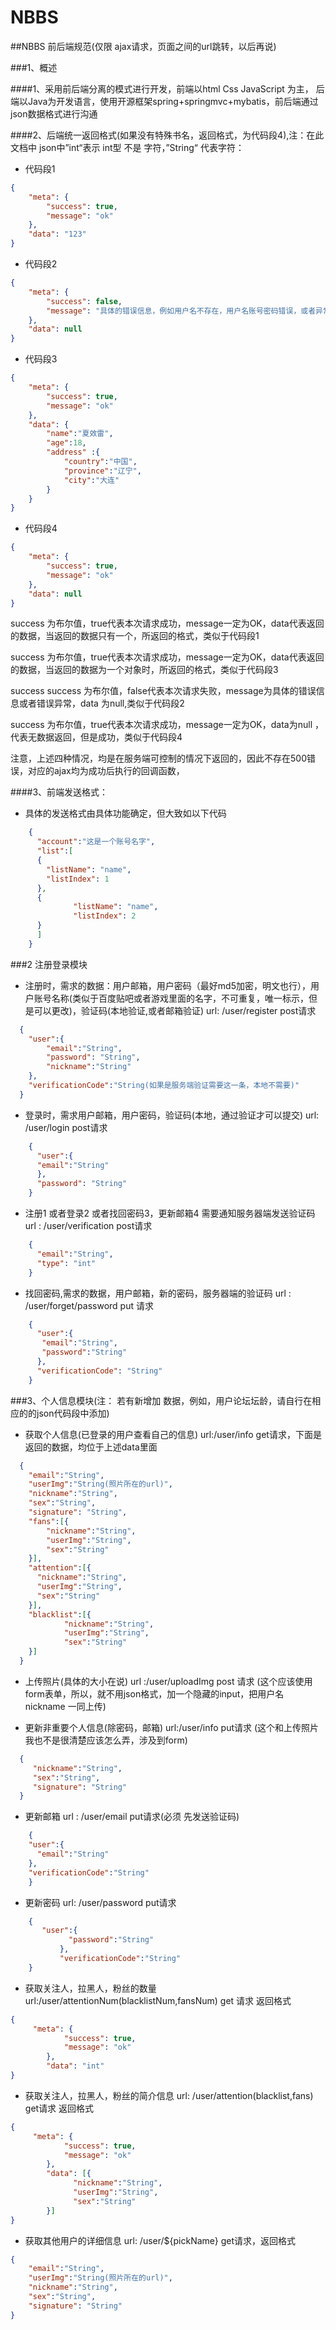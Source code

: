 # NBBS
##NBBS 前后端规范(仅限 ajax请求，页面之间的url跳转，以后再说)

###1、概述

####1、采用前后端分离的模式进行开发，前端以html Css JavaScript 为主， 后端以Java为开发语言，使用开源框架spring+springmvc+mybatis，前后端通过json数据格式进行沟通

####2、后端统一返回格式(如果没有特殊书名，返回格式，为代码段4),注：在此文档中 json中”int“表示 int型 不是 字符，”String“ 代表字符：

* 代码段1 
```json
{
    "meta": {
        "success": true,
        "message": "ok"
    },
    "data": "123"
}
```
* 代码段2
```json
{
    "meta": {
        "success": false,
        "message": "具体的错误信息，例如用户名不存在，用户名账号密码错误，或者异常名字"
    },
    "data": null
}
```
* 代码段3
```json
{
    "meta": {
        "success": true,
        "message": "ok"
    },
    "data": {
        "name":"夏效雷",
        "age":18,
        "address" :{
            "country":"中国",
            "province":"辽宁",
            "city":"大连"
        }
    }
}
```
* 代码段4
```json
{
    "meta": {
        "success": true,
        "message": "ok"
    },
    "data": null
}
```

success 为布尔值，true代表本次请求成功，message一定为OK，data代表返回的数据，当返回的数据只有一个，所返回的格式，类似于代码段1

success 为布尔值，true代表本次请求成功，message一定为OK，data代表返回的数据，当返回的数据为一个对象时，所返回的格式，类似于代码段3

success success 为布尔值，false代表本次请求失败，message为具体的错误信息或者错误异常，data 为null,类似于代码段2

success 为布尔值，true代表本次请求成功，message一定为OK，data为null ，代表无数据返回，但是成功，类似于代码段4

注意，上述四种情况，均是在服务端可控制的情况下返回的，因此不存在500错误，对应的ajax均为成功后执行的回调函数，

####3、前端发送格式：
* 具体的发送格式由具体功能确定，但大致如以下代码
```json
    {
      "account":"这是一个账号名字",
      "list":[
      {
        "listName": "name",
        "listIndex": 1
      },
      {
              "listName": "name",
              "listIndex": 2
      }
      ]
    }
```
###2 注册登录模块
* 注册时，需求的数据：用户邮箱，用户密码（最好md5加密，明文也行），用户账号名称(类似于百度贴吧或者游戏里面的名字，不可重复，唯一标示，但是可以更改)，验证码(本地验证,或者邮箱验证)
url: /user/register post请求
```json
  {
    "user":{
        "email":"String",
        "password": "String",
        "nickname":"String"
    },
    "verificationCode":"String(如果是服务端验证需要这一条，本地不需要)"
  }
```
* 登录时，需求用户邮箱，用户密码，验证码(本地，通过验证才可以提交) url: /user/login post请求
```json
    {
      "user":{
      "email":"String"
      },
      "password": "String"
    }
```
* 注册1 或者登录2 或者找回密码3，更新邮箱4 需要通知服务器端发送验证码 url : /user/verification post请求
```json
    {
      "email":"String",
      "type": "int"
    }
```
* 找回密码,需求的数据，用户邮箱，新的密码，服务器端的验证码 url : /user/forget/password put 请求
```json
    {
      "user":{
       "email":"String",
       "password":"String"
      },
      "verificationCode": "String"
    }
```  
###3、个人信息模块(注： 若有新增加 数据，例如，用户论坛坛龄，请自行在相应的的json代码段中添加)
* 获取个人信息(已登录的用户查看自己的信息) url:/user/info get请求，下面是返回的数据，均位于上述data里面
```json
  {
    "email":"String",
    "userImg":"String(照片所在的url)",
    "nickname":"String",
    "sex":"String",
    "signature": "String",
    "fans":[{
        "nickname":"String",
        "userImg":"String",
        "sex":"String"
    }],
    "attention":[{
      "nickname":"String",
      "userImg":"String",
      "sex":"String"
    }],
    "blacklist":[{
            "nickname":"String",
            "userImg":"String",
            "sex":"String"
    }]
  }
```
* 上传照片(具体的大小在说) url :/user/uploadImg post 请求 (这个应该使用form表单，所以，就不用json格式，加一个隐藏的input，把用户名 nickname 一同上传)

* 更新非重要个人信息(除密码，邮箱) url:/user/info put请求 (这个和上传照片我也不是很清楚应该怎么弄，涉及到form)
```json
  {
     "nickname":"String",
     "sex":"String",
     "signature": "String"
  }
``` 
* 更新邮箱 url : /user/email put请求(必须 先发送验证码)
```json
    {
    "user":{
      "email":"String"
    },
    "verificationCode":"String"
    }
```
* 更新密码 url: /user/password put请求
```json
    {
       "user":{
             "password":"String"
           },
           "verificationCode":"String"
    }
```
* 获取关注人，拉黑人，粉丝的数量 url:/user/attentionNum(blacklistNum,fansNum) get 请求 返回格式
```json
{
     "meta": {
            "success": true,
            "message": "ok"
        },
        "data": "int"
}
```
* 获取关注人，拉黑人，粉丝的简介信息 url: /user/attention(blacklist,fans) get请求 返回格式
```json
{
     "meta": {
            "success": true,
            "message": "ok"
        },
        "data": [{
              "nickname":"String",
              "userImg":"String",
              "sex":"String"
        }]
}
```
* 获取其他用户的详细信息 url: /user/${pickName} get请求，返回格式
```json
{
    "email":"String",
    "userImg":"String(照片所在的url)",
    "nickname":"String",
    "sex":"String",
    "signature": "String"
}
```



